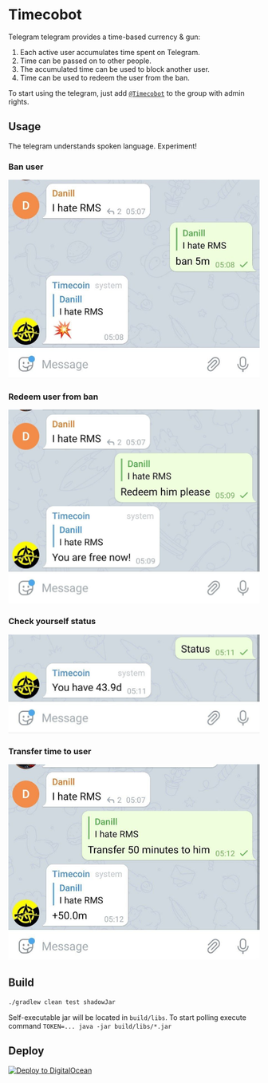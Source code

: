 # Timecobot

Telegram telegram provides a time-based currency & gun:

1. Each active user accumulates time spent on Telegram.
1. Time can be passed on to other people.
1. The accumulated time can be used to block another user.
1. Time can be used to redeem the user from the ban.

To start using the telegram, just add [`@Timecobot`](https://t.me/timecobot) to the group with admin
rights.

## Usage

The telegram understands spoken language. Experiment!

### Ban user

![](examples/ban.jpg "Ban user")

### Redeem user from ban

![](examples/redeem.jpg "Redeem user")

### Check yourself status

![](examples/status.jpg "My status")

### Transfer time to user

![](examples/transfer.jpg "Transfer time to user")

## Build

```sh
./gradlew clean test shadowJar
```

Self-executable jar will be located in `build/libs`. To start polling execute
command `TOKEN=... java -jar build/libs/*.jar`

## Deploy

[![Deploy to DigitalOcean](https://www.deploytodo.com/do-btn-blue-ghost.svg)](https://cloud.digitalocean.com/apps/new?repo=https://github.com/demidko/timecobot/tree/main)

